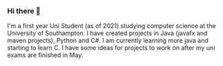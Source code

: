 ### Hi there 👋

I'm a first year Uni Student (as of 2021) studying computer science at the University of Southampton.
I have created projects in Java (javafx and maven projects), Python and C#.
I am currently learning more java and starting to learn C.
I have some ideas for projects to work on after my uni exams are finished in May.

<!--
**hurstie16s/hurstie16s** is a ✨ _special_ ✨ repository because its `README.md` (this file) appears on your GitHub profile.

Here are some ideas to get you started:

- 🔭 I’m currently working on ...
- 🌱 I’m currently learning C
- 👯 I’m looking to collaborate on ...
- 🤔 I’m looking for help with ...
- 💬 Ask me about ...
- 📫 How to reach me: ...
- 😄 Pronouns: ...
- ⚡ Fun fact: ...
-->
